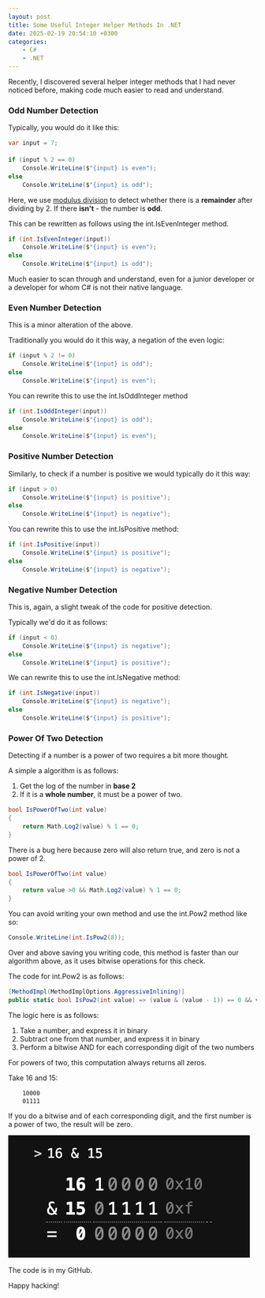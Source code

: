 ```yaml
---
layout: post
title: Some Useful Integer Helper Methods In .NET
date: 2025-02-19 20:54:10 +0300
categories:
    - C#
    - .NET
---
```


Recently, I discovered several helper integer methods that I had never noticed before, making code much easier to read and understand.

### Odd Number Detection

Typically, you would do it like this:

```c#
var input = 7;

if (input % 2 == 0)
    Console.WriteLine($"{input} is even");
else
    Console.WriteLine($"{input} is odd");
```

Here, we use [modulus division](https://en.wikipedia.org/wiki/Modulo) to detect whether there is a **remainder** after dividing by 2. If there **isn't** - the number is **odd**.

This can be rewritten as follows using the int.IsEvenInteger method.

```c#
if (int.IsEvenInteger(input))
    Console.WriteLine($"{input} is even");
else
    Console.WriteLine($"{input} is odd");
```

Much easier to scan through and understand, even for a junior developer or a developer for whom C# is not their native language.

### Even Number Detection

This is a minor alteration of the above.

Traditionally you would do it this way, a negation of the even logic:

```c#
if (input % 2 != 0)
    Console.WriteLine($"{input} is odd");
else
    Console.WriteLine($"{input} is even");
```

You can rewrite this to use the int.IsOddInteger method

```c#
if (int.IsOddInteger(input))
    Console.WriteLine($"{input} is odd");
else
    Console.WriteLine($"{input} is even");
```

### Positive Number Detection

Similarly, to check if a number is positive we would typically do it this way:

```c#
if (input > 0)
    Console.WriteLine($"{input} is positive");
else
    Console.WriteLine($"{input} is negative");
```

You can rewrite this to use the int.IsPositive method:

```c#
if (int.IsPositive(input))
    Console.WriteLine($"{input} is positive");
else
    Console.WriteLine($"{input} is negative");
```

### Negative Number Detection

This is, again, a slight tweak of the code for positive detection.

Typically we'd do it as follows:

```c#
if (input < 0)
    Console.WriteLine($"{input} is negative");
else
    Console.WriteLine($"{input} is positive");
```

We can rewrite this to use the int.IsNegative method:

```c#
if (int.IsNegative(input))
    Console.WriteLine($"{input} is negative");
else
    Console.WriteLine($"{input} is positive");
```

### Power Of Two Detection

Detecting if a number is a power of two requires a bit more thought.

A simple a algorithm is as follows:

1. Get the log of the number  in **base 2**
2. If it is a **whole number**, it must be a power of two.

```c#
bool IsPowerOfTwo(int value)
{
    return Math.Log2(value) % 1 == 0;
}
```

There is a bug here because zero will also return true, and zero is not a power of 2.

```c#
bool IsPowerOfTwo(int value)
{
    return value >0 && Math.Log2(value) % 1 == 0;
}
```

You can avoid writing your own method and use the int.Pow2 method like so:

```c#
Console.WriteLine(int.IsPow2(8));
```

Over and above saving you writing code, this method is faster than our algorithm above, as it uses bitwise operations for this check.

The code for int.Pow2 is as follows:

```c#
[MethodImpl(MethodImplOptions.AggressiveInlining)]
public static bool IsPow2(int value) => (value & (value - 1)) == 0 && value > 0;
```

The logic here is as follows:

1. Take a number, and express it in binary
2. Subtract one from that number, and express it in binary
3. Perform a bitwise AND for each corresponding digit of the two numbers

For powers of two, this computation always returns all zeros.

Take 16 and 15:

```plaintext
	10000
	01111
```

If you do a bitwise and of each corresponding digit, and the first number is a power of two, the result will be zero.

![bitwise](../images/2025/02/bitwise.png)

The code is in my GitHub.

Happy hacking!

